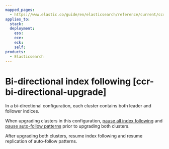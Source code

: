 ```yaml
---
mapped_pages:
  - https://www.elastic.co/guide/en/elasticsearch/reference/current/ccr-bi-directional-upgrade.html
applies_to:
  stack:
  deployment:
    ess:
    ece:
    eck:
    self:
products:
  - Elasticsearch
---
```


# Bi-directional index following [ccr-bi-directional-upgrade]

In a bi-directional configuration, each cluster contains both leader and follower indices.

When upgrading clusters in this configuration, [pause all index following](ccr-pause-replication.md) and [pause auto-follow patterns](ccr-auto-follow-pause.md) prior to upgrading both clusters.

After upgrading both clusters, resume index following and resume replication of auto-follow patterns.

